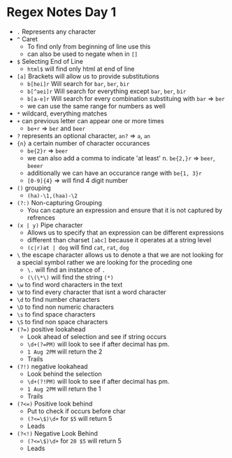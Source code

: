 # Regex Notes Day 1

- `.` Represents any character
- `^` Caret
    - To find only from beginning of line use this
    - can also be used to negate when in `[]`
- `$` Selecting End of Line
    - `html$` will find only html at end of line
- `[a]` Brackets will allow us to provide substitutions  
    -  `b[hei]r` Will search for `bar`, `ber`, `bir` 
    - `b[^aei]r` Will search for everything except `bar`, `ber`, `bir` 
    - `b[a-e]r` Will search for every combination substituing with `bar` => `ber` 
    - we can use the same range for numbers as well
- `*` wildcard, everything matches
- `+` can previous letter can appear one or more times
    - `be+r` => `ber` and `beer`
- `?` represents an optional character, `an?` => `a`, `an`
- `{n}` a certain number of character occurances
    - `be{2}r` => `beer`
    - we can also add a comma to indicate 'at least' n. `be{2,}r` => `beer`, `beeer`
    - additionally we can have an occurance range with `be{1, 3}r`
    - `[0-9]{4}` => will find 4 digit number
- `()` grouping 
    - `(ha)-\1,(haa)-\2`
- `(?:)` Non-capturing Grouping
    - You can capture an expression and ensure that it is not captured by refrences
- `(x | y)` Pipe character
    - Allows us to specify that an expression can be different expressions
    - different than charset `[abc]` because it operates at a string level
    - `(c|r)at | dog` will find `cat`, `rat`, `dog`
- `\` the escape character allows us to denote a that we are not looking for a special symbol rather we are looking for the proceding one
    - `\.` will find an instance of `.`
    - `(\(\*\)` will find the string `(*)`
- `\w` to find word characters in the text
- `\W` to find every character that isnt a word character
- `\d` to find number characters
- `\D` to find non numeric characters
- `\s` to find space characters
- `\S` to find non space characters
- `(?=)` positive lookahead
    - Look ahead of selection and see if string occurs
    - `\d+(?=PM)` will look to see if after decimal has pm. 
    - `1 Aug 2PM` will return the 2 
    - Trails
- `(?!)` negative lookahead
    - Look behind the selection
    - `\d+(?!PM)` will look to see if after decimal has pm. 
    - `1 Aug 2PM` will return the 1 
    - Trails
- `(?<=)` Positive look behind
    - Put to check if occurs before char
    - `(?<=\$)\d+` for `$5` will return 5
    - Leads
- `(?<!)` Negative Look Behind
    - `(?<=\$)\d+` for `20 $5` will return 5
    - Leads

